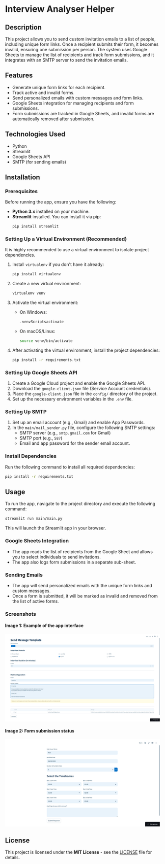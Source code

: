 # Interview Analyser Helper

## Description

This project allows you to send custom invitation emails to a list of people, including unique form links. Once a recipient submits their form, it becomes invalid, ensuring one submission per person. The system uses Google Sheets to manage the list of recipients and track form submissions, and it integrates with an SMTP server to send the invitation emails.

## Features

- Generate unique form links for each recipient.
- Track active and invalid forms.
- Send personalized emails with custom messages and form links.
- Google Sheets integration for managing recipients and form submissions.
- Form submissions are tracked in Google Sheets, and invalid forms are automatically removed after submission.

## Technologies Used

- Python
- Streamlit
- Google Sheets API
- SMTP (for sending emails)

## Installation

### Prerequisites

Before running the app, ensure you have the following:

- **Python 3.x** installed on your machine.
- **Streamlit** installed. You can install it via pip:
  ```bash
  pip install streamlit
  ```

### Setting Up a Virtual Environment (Recommended)

It is highly recommended to use a virtual environment to isolate project dependencies.

1. Install `virtualenv` if you don't have it already:
   ```bash
   pip install virtualenv
   ```

2. Create a new virtual environment:
   ```bash
   virtualenv venv
   ```

3. Activate the virtual environment:

   - On Windows:
     ```bash
     .venvScriptsactivate
     ```

   - On macOS/Linux:
     ```bash
     source venv/bin/activate
     ```

4. After activating the virtual environment, install the project dependencies:
   ```bash
   pip install -r requirements.txt
   ```

### Setting Up Google Sheets API

1. Create a Google Cloud project and enable the Google Sheets API.
2. Download the `google-client.json` file (Service Account credentials).
3. Place the `google-client.json` file in the `config/` directory of the project.
4. Set up the necessary environment variables in the `.env` file.

### Setting Up SMTP

1. Set up an email account (e.g., Gmail) and enable App Passwords.
2. In the `main/mail_sender.py` file, configure the following SMTP settings:
    - SMTP server (e.g., `smtp.gmail.com` for Gmail)
    - SMTP port (e.g., `587`)
    - Email and app password for the sender email account.

### Install Dependencies

Run the following command to install all required dependencies:
```bash
pip install -r requirements.txt
```

## Usage

To run the app, navigate to the project directory and execute the following command:
```bash
streamlit run main/main.py
```

This will launch the Streamlit app in your browser.

### Google Sheets Integration

- The app reads the list of recipients from the Google Sheet and allows you to select individuals to send invitations.
- The app also logs form submissions in a separate sub-sheet.

### Sending Emails

- The app will send personalized emails with the unique form links and custom messages.
- Once a form is submitted, it will be marked as invalid and removed from the list of active forms.

### Screenshots

#### Image 1: Example of the app interface

![Image 1](assets/HomePage.png)

#### Image 2: Form submission status

![Image 2](assets/FormPage.png)

## License

This project is licensed under the **MIT License** - see the [LICENSE](LICENSE) file for details.